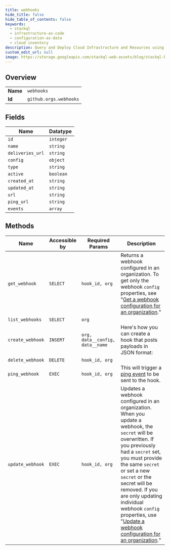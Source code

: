 ```yaml
---
title: webhooks
hide_title: false
hide_table_of_contents: false
keywords:
  - stackql
  - infrastructure-as-code
  - configuration-as-data
  - cloud inventory
description: Query and Deploy Cloud Infrastructure and Resources using SQL
custom_edit_url: null
image: https://storage.googleapis.com/stackql-web-assets/blog/stackql-blog-post-featured-image.png
---
```

  
    

## Overview
<table><tbody>
<tr><td><b>Name</b></td><td><code>webhooks</code></td></tr>
<tr><td><b>Id</b></td><td><code>github.orgs.webhooks</code></td></tr>
</tbody></table>

## Fields
| Name | Datatype |
| ---- | -------- |
| `id` | `integer` |
| `name` | `string` |
| `deliveries_url` | `string` |
| `config` | `object` |
| `type` | `string` |
| `active` | `boolean` |
| `created_at` | `string` |
| `updated_at` | `string` |
| `url` | `string` |
| `ping_url` | `string` |
| `events` | `array` |
## Methods
| Name | Accessible by | Required Params | Description |
| ---- | ------------- | --------------- | ----------- |
| `get_webhook` | `SELECT` | `hook_id, org` | Returns a webhook configured in an organization. To get only the webhook `config` properties, see "[Get a webhook configuration for an organization](/rest/reference/orgs#get-a-webhook-configuration-for-an-organization)." |
| `list_webhooks` | `SELECT` | `org` |  |
| `create_webhook` | `INSERT` | `org, data__config, data__name` | Here's how you can create a hook that posts payloads in JSON format: |
| `delete_webhook` | `DELETE` | `hook_id, org` |  |
| `ping_webhook` | `EXEC` | `hook_id, org` | This will trigger a [ping event](https://docs.github.com/webhooks/#ping-event) to be sent to the hook. |
| `update_webhook` | `EXEC` | `hook_id, org` | Updates a webhook configured in an organization. When you update a webhook, the `secret` will be overwritten. If you previously had a `secret` set, you must provide the same `secret` or set a new `secret` or the secret will be removed. If you are only updating individual webhook `config` properties, use "[Update a webhook configuration for an organization](/rest/reference/orgs#update-a-webhook-configuration-for-an-organization)." |
